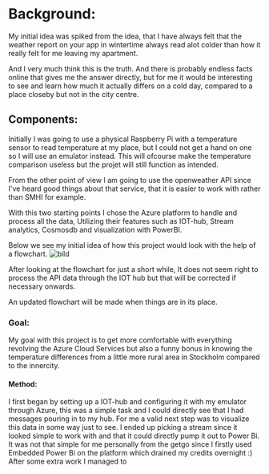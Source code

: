 # Background: 


My initial idea was spiked from the idea, that I have always felt that the weather report on your app in wintertime always read alot colder than how it really felt for me leaving my apartment. 

And I very much think this is the truth. And there is probably endless facts online that gives me the answer directly, but for me it would be interesting to see and learn how much it actually differs on a cold day, compared to a place closeby but not in the city centre.

## Components:

Initially I was going to use a physical Raspberry Pi with a temperature sensor to read temperature at my place, but I could not get a hand on one so I will use an emulator instead. This will ofcourse make the temperature comparison useless but the projet will still function as intended.

From the other point of view I am going to use the openweather API since I've heard good things about that service, that it is easier to work with rather than SMHI for example.

With this two starting points I chose the Azure platform to handle and process all the data, Utilizing their features such as IOT-hub, Stream analytics, Cosmosdb and visualization with PowerBI.

Below we see my initial idea of how this project would look with the help of a flowchart.
![bild](https://user-images.githubusercontent.com/91683500/207085572-59ba1aeb-cb95-4287-b446-5e4c2a6a725d.png)

After looking at the flowchart for just a short while, It does not seem right to process the API data through the IOT hub but that will be corrected if necessary onwards. 

An updated flowchart will be made when things are in its place.

### Goal:


My goal with this project is to get more comfortable with everything revolving the Azure Cloud Services but also a funny bonus in knowing the temperature differences from a little more rural area in Stockholm compared to the innercity.

#### Method:

I first began by setting up a IOT-hub and configuring it with my emulator through Azure, this was a simple task and I could directly see that I had messages pouring in to my hub. 
For me a valid next step was to visualize this data in some way just to see. I ended up picking a stream since it looked simple to work with and that it could directly pump it out to Power Bi. It was not that simple for me personally from the getgo since I firstly used Embedded Power Bi on the platform which drained my credits overnight :)
After some extra work I managed to 
